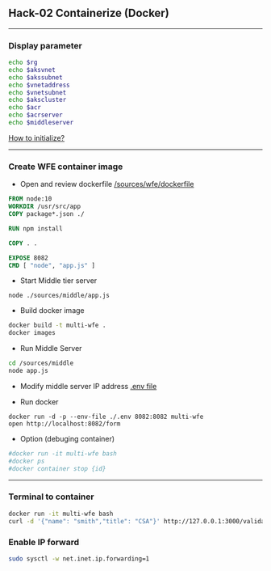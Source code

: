 ## Hack-02 Containerize (Docker)
---
### Display parameter

```bash
echo $rg
echo $aksvnet
echo $akssubnet
echo $vnetaddress
echo $vnetsubnet
echo $akscluster
echo $acr
echo $acrserver
echo $middleserver
```
[How to initialize?](https://github.com/SmithMMTK/DevOpsHack/blob/master/Hack-01.md#prepare-environment-parameter)

--- 

### Create WFE container image

- Open and review dockerfile [/sources/wfe/dockerfile](/sources/wfe/app/dockerfile)
```dockerfile
FROM node:10
WORKDIR /usr/src/app
COPY package*.json ./

RUN npm install

COPY . .

EXPOSE 8082
CMD [ "node", "app.js" ]
```

- Start Middle tier server
```
node ./sources/middle/app.js
```


- Build docker image

```bash
docker build -t multi-wfe .
docker images
```

- Run Middle Server
```bash
cd /sources/middle
node app.js

```




- Modify middle server IP address
[.env file](/sources/wfe/.env)


- Run docker
```
docker run -d -p --env-file ./.env 8082:8082 multi-wfe 
open http://localhost:8082/form
```


- Option (debuging container)
```bash
#docker run -it multi-wfe bash
#docker ps
#docker container stop {id}
```


---

### Terminal to container
```bash
docker run -it multi-wfe bash
curl -d '{"name": "smith","title": "CSA"}' http://127.0.0.1:3000/validate -i -H 'Content-Type: application/json'

```

### Enable IP forward
```bash
sudo sysctl -w net.inet.ip.forwarding=1
```
